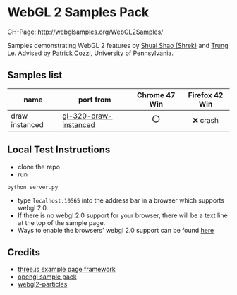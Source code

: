 WebGL 2 Samples Pack
=====================

GH-Page: http://webglsamples.org/WebGL2Samples/

Samples demonstrating WebGL 2 features by [Shuai Shao (Shrek)](https://shrekshao.github.io) and [Trung Le](http://www.trungtuanle.com/). Advised by [Patrick Cozzi](http://www.seas.upenn.edu/~pcozzi/), University of Pennsylvania. 

## Samples list

|name          |  port from | Chrome 47 Win | Firefox 42 Win|
|--------------|------------|:---------------:|:---------------:|
|draw instanced|  [gl-320-draw-instanced](https://github.com/g-truc/ogl-samples/blob/master/tests/gl-320-draw-instanced.cpp)|   :o:    |  :x: crash        |


## Local Test Instructions

* clone the repo
* run
``` 
python server.py
```
* type `localhost:10565` into the address bar in a browser which supports webgl 2.0. 
* If there is no webgl 2.0 support for your browser, there will be a text line at the top of the sample page.   
* Ways to enable the browsers' webgl 2.0 support can be found [here](https://github.com/WebGLSamples/WebGL2Samples/issues/2)

## Credits
* [three.js example page framework](https://github.com/mrdoob/three.js)
* [opengl sample pack](https://github.com/g-truc/ogl-samples)
* [webgl2-particles](https://github.com/toji/webgl2-particles)
